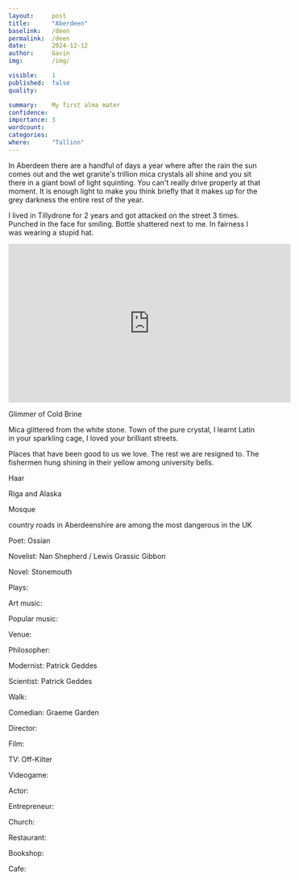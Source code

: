 ```yaml
---
layout:     post
title:      "Aberdeen"
baselink:   /deen
permalink:  /deen
date:       2024-12-12
author:     Gavin   
img:        /img/

visible:    1
published:  false
quality:    

summary:    My first alma mater
confidence: 
importance: 3
wordcount:  
categories: 
where:      "Tallinn"
---
```


In Aberdeen there are a handful of days a year where after the rain the sun comes out and the wet granite's trillion mica crystals all shine and you sit there in a giant bowl of light squinting. You can't really drive properly at that moment. It is enough light to make you think briefly that it makes up for the grey darkness the entire rest of the year.

I lived in Tillydrone for 2 years and got attacked on the street 3 times. Punched in the face for smiling. Bottle shattered next to me. In fairness I was wearing a stupid hat.

<iframe width="560" height="315" src="https://www.youtube.com/embed/PE6RH7APXfw?si=AZx50SbCOjQYnSUt" title="YouTube video player" frameborder="0" allow="accelerometer; autoplay; clipboard-write; encrypted-media; gyroscope; picture-in-picture; web-share" referrerpolicy="strict-origin-when-cross-origin" allowfullscreen></iframe>

<br>

Glimmer of Cold Brine


Mica glittered from the white stone.
Town of the pure crystal,
I learnt Latin in your sparkling cage,
I loved your brilliant streets.

Places that have been good to us we love.
The rest we are resigned to.
The fishermen hung shining in their yellow
among university bells.


Haar

Riga and Alaska

Mosque

country roads in Aberdeenshire are among the most dangerous in the UK




Poet: Ossian

Novelist: Nan Shepherd / Lewis Grassic Gibbon

Novel: Stonemouth

Plays: 

Art music: 

Popular music: 

Venue: 

Philosopher: 

Modernist: Patrick Geddes 

Scientist: Patrick Geddes 

Walk: 

Comedian: Graeme Garden

Director: 

Film:

TV: Off-Kilter

Videogame:

Actor: 

Entrepreneur: 

Church: 

Restaurant: 

Bookshop: 

Cafe: 